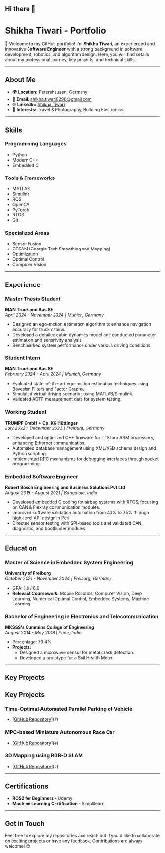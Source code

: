 ## Hi there 👋

# Shikha Tiwari - Portfolio

👋 Welcome to my GitHub portfolio! I'm **Shikha Tiwari**, an experienced and innovative **Software Engineer** with a strong background in software development, robotics, and algorithm design. Here, you will find details about my professional journey, key projects, and technical skills.

---

## About Me

- 🌍 **Location:** Petershausen, Germany
- 📧 **Email:** [shikha.tiwari6296@gmail.com](mailto:shikha.tiwari6296@gmail.com)
- 🌐 **LinkedIn:** [Shikha Tiwari](https://www.linkedin.com/in/shikha-tiwari-6ab48613b/)
- 📸 **Interests:** Travel & Photography, Building Electronics

---

## Skills

### Programming Languages
- Python
- Modern C++
- Embedded C

### Tools & Frameworks
- MATLAB
- Simulink
- ROS
- OpenCV
- PyTorch
- RTOS
- Git

### Specialized Areas
- Sensor Fusion
- GTSAM (Georgia Tech Smoothing and Mapping)
- Optimization
- Optimal Control
- Computer Vision

---

## Experience

### Master Thesis Student  
**MAN Truck and Bus SE**  
*April 2024 - November 2024 | Munich, Germany*
- Designed an ego-motion estimation algorithm to enhance navigation accuracy for truck cabins.
- Developed a detailed cabin dynamics model and conducted parameter estimation and sensitivity analysis.
- Benchmarked system performance under various driving conditions.

### Student Intern  
**MAN Truck and Bus SE**  
*February 2024 - April 2024 | Munich, Germany*
- Evaluated state-of-the-art ego-motion estimation techniques using Bayesian Filters and Factor Graphs.
- Simulated virtual driving scenarios using MATLAB/Simulink.
- Validated ADTF measurement data for system testing.

### Working Student  
**TRUMPF GmbH + Co. KG Hüttinger**  
*July 2022 - December 2023 | Freiburg, Germany*
- Developed and optimized C++ firmware for TI Sitara ARM processors, enhancing Ethernet communication.
- Automated database management using XML/XSD schema design and Python scripting.
- Implemented RPC mechanisms for debugging interfaces through socket programming.

### Embedded Software Engineer  
**Robert Bosch Engineering and Business Solutions Pvt Ltd**  
*August 2018 - August 2021 | Bangalore, India*
- Developed embedded C coding for airbag systems with RTOS, focusing on CAN & Flexray communication modules.
- Improved software validation automation from 40% to 75% through high-level API design in Perl.
- Directed sensor testing with SPI-based tools and validated CAN, diagnostic, and bootloader modules.

---

## Education

### Master of Science in Embedded System Engineering  
**University of Freiburg**  
*October 2021 - November 2024 | Freiburg, Germany*
- GPA: 1.8 / 6.0
- **Relevant Coursework:** Mobile Robotics, Computer Vision, Deep Learning, Numerical Optimal Control, Embedded Systems, Machine Learning

### Bachelor of Engineering in Electronics and Telecommunication  
**MKSSS's Cummins College of Engineering**  
*August 2014 - May 2018 | Pune, India*
- Percentage: 79.4%
- **Projects:**
  - Designed a microwave sensor for metal crack detection.
  - Developed a prototype for a Soil Health Meter.

---

## Key Projects

## Key Projects

### Time-Optimal Automated Parallel Parking of Vehicle
- [[GitHub Repository](https://github.com/shikha6926/Automated-Parallel-Parking)](#)

### MPC-based Miniature Autonomous Race Car
- [[GitHub Repository](https://github.com/shikha6926/Race_Car_MPCC_Controller)](#)

### 3D Mapping using RGB-D SLAM
- [[GitHub Repository](https://github.com/shikha6926/RGBD-SLAM-FreiCAR-LAB)](#)

---

## Certifications

- **ROS2 for Beginners** - Udemy
- **Machine Learning Certification** - Simplilearn

---

## Get in Touch

Feel free to explore my repositories and reach out if you'd like to collaborate on exciting projects or have any feedback. Contributions are always welcome! 😊

